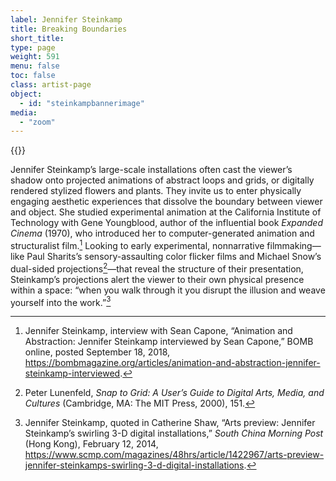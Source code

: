 ```yaml
---
label: Jennifer Steinkamp
title: Breaking Boundaries
short_title:
type: page
weight: 591
menu: false
toc: false
class: artist-page
object:
  - id: "steinkampbannerimage"
media:
  - "zoom"
---
```

{{<q-figure id="steinkampbannerimage" >}}

Jennifer Steinkamp’s large-scale installations often cast the viewer’s shadow onto projected animations of abstract loops and grids, or digitally rendered stylized flowers and plants. They invite us to enter physically engaging aesthetic experiences that dissolve the boundary between viewer and object. She studied experimental animation at the California Institute of Technology with Gene Youngblood, author of the influential book *Expanded Cinema* (1970), who introduced her to computer-generated animation and structuralist film.[^1] Looking to early experimental, nonnarrative filmmaking—like Paul Sharits’s sensory-assaulting color flicker films and Michael Snow’s dual-sided projections[^2]—that reveal the structure of their presentation, Steinkamp’s projections alert the viewer to their own physical presence within a space: “when you walk through it you disrupt the illusion and weave yourself into the work.”[^3]

[^1]: Jennifer Steinkamp, interview with Sean Capone, “Animation and Abstraction: Jennifer Steinkamp interviewed by Sean Capone,” BOMB online, posted September 18, 2018, https://bombmagazine.org/articles/animation-and-abstraction-jennifer-steinkamp-interviewed.

[^2]: Peter Lunenfeld, *Snap to Grid: A User’s Guide to Digital Arts, Media, and Cultures* (Cambridge, MA: The MIT Press, 2000), 151.

[^3]: Jennifer Steinkamp, quoted in Catherine Shaw, “Arts preview: Jennifer Steinkamp’s swirling 3-D digital installations,” *South China Morning Post* (Hong Kong), February 12, 2014, https://www.scmp.com/magazines/48hrs/article/1422967/arts-preview-jennifer-steinkamps-swirling-3-d-digital-installations.
